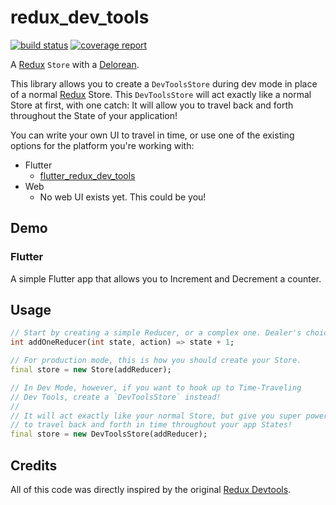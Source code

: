 # redux_dev_tools

[![build status](https://gitlab.com/brianegan/redux_dev_tools/badges/master/build.svg)](https://gitlab.com/brianegan/redux_dev_tools/commits/master)  [![coverage report](https://gitlab.com/brianegan/redux_dev_tools/badges/master/coverage.svg)](https://brianegan.gitlab.io/redux_dev_tools/coverage/)

A [Redux](https://pub.dartlang.org/packages/redux) `Store` with a [Delorean](http://www.imdb.com/title/tt0088763/). 

This library allows you to create a `DevToolsStore` during dev mode in place of a normal [Redux](https://pub.dartlang.org/packages/redux) Store. This `DevToolsStore` will act exactly like a normal Store at first, with one catch: It will allow you to travel back and forth throughout the State of your application!

You can write your own UI to travel in time, or use one of the existing options for the platform you're working with:

  * Flutter
    * [flutter_redux_dev_tools](https://pub.dartlang.org/packages/flutter_redux_dev_tools)
  * Web
    * No web UI exists yet. This could be you!
    
## Demo

### Flutter

A simple Flutter app that allows you to Increment and Decrement a counter.



## Usage

```dart
// Start by creating a simple Reducer, or a complex one. Dealer's choice. :)
int addOneReducer(int state, action) => state + 1;

// For production mode, this is how you should create your Store.
final store = new Store(addReducer);

// In Dev Mode, however, if you want to hook up to Time-Traveling 
// Dev Tools, create a `DevToolsStore` instead!
//
// It will act exactly like your normal Store, but give you super powers
// to travel back and forth in time throughout your app States!
final store = new DevToolsStore(addReducer);
```

## Credits

All of this code was directly inspired by the original [Redux Devtools](https://github.com/gaearon/redux-devtools). 

